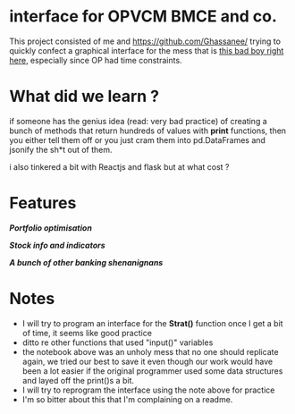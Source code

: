 
# interface for OPVCM BMCE and co.

This project consisted of me and https://github.com/Ghassanee/ trying to quickly confect a graphical interface for the mess that is [this bad boy right here](https://colab.research.google.com/drive/1k2lZlVZ-8U90edRUL4o4PnxwzVvGhddo?usp=sharing), especially since OP had time constraints. 

# What did we learn ? 

if someone has the genius idea (read: very bad practice) of creating a bunch of methods that return hundreds of values with **print** functions, then you either tell them off or you just cram them into pd.DataFrames and jsonify the sh\*t out of them.

i also tinkered a bit with Reactjs and flask but at what cost ? 

# Features
***Portfolio optimisation***

***Stock info and indicators***

***A bunch of other banking shenanignans***

# Notes
- I will try to program an interface for the **Strat()** function once I get a bit of time, it seems like good practice 
- ditto re other functions that used "input()" variables  
- the notebook above was an unholy mess that no one should replicate again, we tried our best to save it even though our work would have been a lot easier if the original programmer used some data structures and layed off the print()s a bit. 
- I will try to reprogram the interface using the note above for practice 
- I'm so bitter about this that I'm complaining on a readme. 
